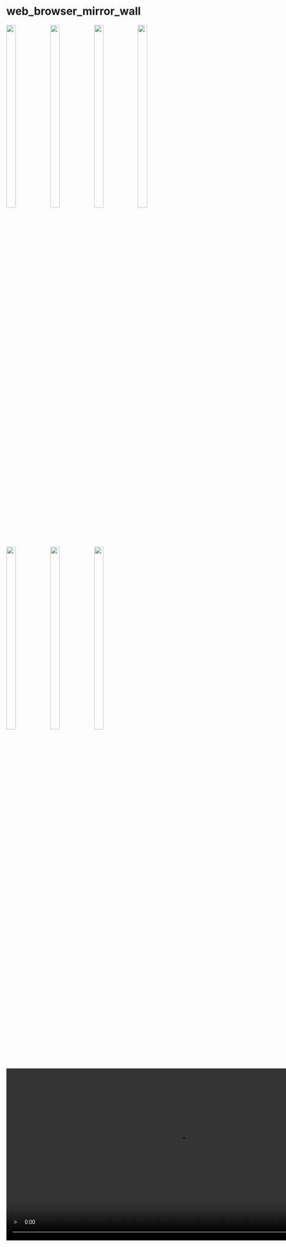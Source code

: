 # web_browser_mirror_wall

<div> 
   <img src = "https://github.com/user-attachments/assets/48d39180-700e-43f1-ad88-4fb1f663bfa2"  height=35% width=22%  />
  <img src = "https://github.com/user-attachments/assets/6b03fa9a-3377-4328-b873-39cc311f3883"  height=35% width=22%  />
  
  <img src = "https://github.com/user-attachments/assets/47406aae-aa6e-4d7c-a8ef-55376c904023"  height=35% width=22%  />
  <img src = "https://github.com/user-attachments/assets/e9e94321-1a8d-4b0d-bf58-d4049ac6e992"  height=35% width=22%  />
   <img src = "https://github.com/user-attachments/assets/7a221203-aad9-42d3-8d3d-6f933ed16a06"  height=35% width=22%  />
   <img src = "https://github.com/user-attachments/assets/14771c44-abca-4893-bc69-639cc8e450a1"  height=35% width=22%  />
   
   <img src = "https://github.com/user-attachments/assets/5805faac-ca0a-4ae7-bc88-aab142d453ac"  height=35% width=22%  />
  
  
   
   <video height="450" src="" />


</div>


 
